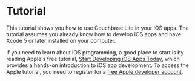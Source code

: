 # Tutorial

This tutorial shows you how to use Couchbase Lite in your iOS apps. The tutorial assumes you already know how to develop iOS apps and have Xcode 5 or later installed on your computer. 

If you need to learn  about iOS programming, a good place to start is by reading Apple's free tutorial, [Start Developing iOS Apps Today](https://developer.apple.com/library/ios/referencelibrary/GettingStarted/RoadMapiOS/index.html#//apple_ref/doc/uid/TP40011343), which provides a hands-on introduction to iOS app development. To access the Apple tutorial, you need to register for a [free Apple developer account](https://developer.apple.com/register/index.action).

<!--
The tutorial contains several apps that gradually introduce some of the main Couchbase Lite concepts:

* [HelloCBL](#hellocbl) is a basic "Hello World" app designed to introduce the basics of working with Couchbase Lite, without considering the details of structuring an iOS app.
* [LiteNote](#litenote), a notepad app, demonstrates the basic Couchbase Lite APIs  shown in HelloCBL and introduces a few additional APIs in the context of a well-structured iOS app.
* [LiteNoteViews](#litenoteviews) builds on LiteNote to introduce the APIs for working with views and queries.
* [LiteNoteSync](#litenotesync) builds on LiteNoteViews to add synchronization and user authentication.  [Couchbase Cloud](http://www.couchbasecloud.com) provides Couchbase Sync Gateway and Couchbase Server for the back end.

You can [download the Couchbase Lite iOS tutorial apps](https://github.com/couchbaselabs/couchbase-lite-tutorial-ios) from GitHub.

-->